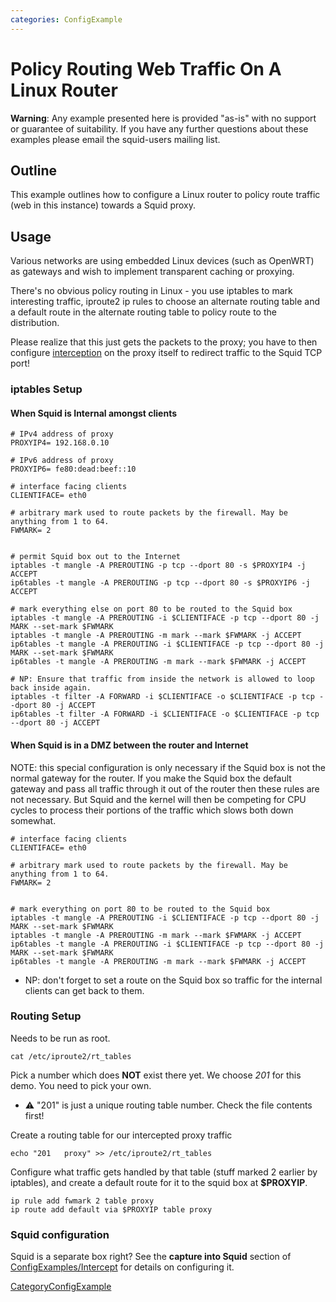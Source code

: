 ```yaml
---
categories: ConfigExample
---
```

# Policy Routing Web Traffic On A Linux Router

**Warning**: Any example presented here is provided "as-is" with no
support or guarantee of suitability. If you have any further questions
about these examples please email the squid-users mailing list.

## Outline

This example outlines how to configure a Linux router to policy route
traffic (web in this instance) towards a Squid proxy.

## Usage

Various networks are using embedded Linux devices (such as OpenWRT) as
gateways and wish to implement transparent caching or proxying.

There's no obvious policy routing in Linux - you use iptables to mark
interesting traffic, iproute2 ip rules to choose an alternate routing
table and a default route in the alternate routing table to policy route
to the distribution.

Please realize that this just gets the packets to the proxy; you have to
then configure
[interception](/SquidFaq/InterceptionProxy)
on the proxy itself to redirect traffic to the Squid TCP port\!

### iptables Setup

#### When Squid is Internal amongst clients

    # IPv4 address of proxy
    PROXYIP4= 192.168.0.10
    
    # IPv6 address of proxy
    PROXYIP6= fe80:dead:beef::10
    
    # interface facing clients
    CLIENTIFACE= eth0
    
    # arbitrary mark used to route packets by the firewall. May be anything from 1 to 64.
    FWMARK= 2
    
    
    # permit Squid box out to the Internet
    iptables -t mangle -A PREROUTING -p tcp --dport 80 -s $PROXYIP4 -j ACCEPT
    ip6tables -t mangle -A PREROUTING -p tcp --dport 80 -s $PROXYIP6 -j ACCEPT
    
    # mark everything else on port 80 to be routed to the Squid box
    iptables -t mangle -A PREROUTING -i $CLIENTIFACE -p tcp --dport 80 -j MARK --set-mark $FWMARK
    iptables -t mangle -A PREROUTING -m mark --mark $FWMARK -j ACCEPT
    ip6tables -t mangle -A PREROUTING -i $CLIENTIFACE -p tcp --dport 80 -j MARK --set-mark $FWMARK
    ip6tables -t mangle -A PREROUTING -m mark --mark $FWMARK -j ACCEPT
    
    # NP: Ensure that traffic from inside the network is allowed to loop back inside again.
    iptables -t filter -A FORWARD -i $CLIENTIFACE -o $CLIENTIFACE -p tcp --dport 80 -j ACCEPT
    ip6tables -t filter -A FORWARD -i $CLIENTIFACE -o $CLIENTIFACE -p tcp --dport 80 -j ACCEPT

#### When Squid is in a DMZ between the router and Internet

NOTE: this special configuration is only necessary if the Squid box is
not the normal gateway for the router. If you make the Squid box the
default gateway and pass all traffic through it out of the router then
these rules are not necessary. But Squid and the kernel will then be
competing for CPU cycles to process their portions of the traffic which
slows both down somewhat.

    # interface facing clients
    CLIENTIFACE= eth0
    
    # arbitrary mark used to route packets by the firewall. May be anything from 1 to 64.
    FWMARK= 2
    
    
    # mark everything on port 80 to be routed to the Squid box
    iptables -t mangle -A PREROUTING -i $CLIENTIFACE -p tcp --dport 80 -j MARK --set-mark $FWMARK
    iptables -t mangle -A PREROUTING -m mark --mark $FWMARK -j ACCEPT
    ip6tables -t mangle -A PREROUTING -i $CLIENTIFACE -p tcp --dport 80 -j MARK --set-mark $FWMARK
    ip6tables -t mangle -A PREROUTING -m mark --mark $FWMARK -j ACCEPT

  - NP: don't forget to set a route on the Squid box so traffic for the
    internal clients can get back to them.

### Routing Setup

Needs to be run as root.

    cat /etc/iproute2/rt_tables

Pick a number which does **NOT** exist there yet. We choose *201* for
this demo. You need to pick your own.

  - ⚠️
    "201" is just a unique routing table number. Check the file contents
    first\!

Create a routing table for our intercepted proxy traffic

    echo "201   proxy" >> /etc/iproute2/rt_tables

Configure what traffic gets handled by that table (stuff marked 2
earlier by iptables), and create a default route for it to the squid box
at **$PROXYIP**.

    ip rule add fwmark 2 table proxy
    ip route add default via $PROXYIP table proxy

### Squid configuration

Squid is a separate box right? See the **capture into Squid** section of
[ConfigExamples/Intercept](/ConfigExamples/Intercept)
for details on configuring it.

[CategoryConfigExample](/CategoryConfigExample)
